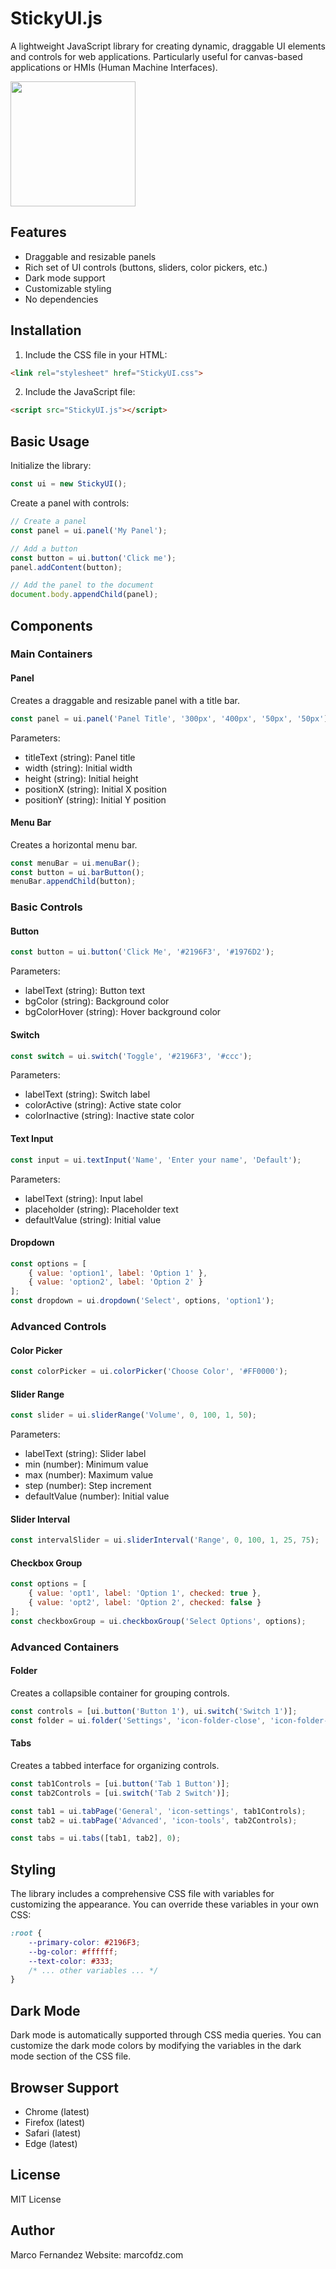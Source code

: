 # StickyUI.js

A lightweight JavaScript library for creating dynamic, draggable UI elements and controls for web applications. Particularly useful for canvas-based applications or HMIs (Human Machine Interfaces).

<img src="https://raw.github.com/fdz-marco/StickyUI-JS/master/demo.png" width="200" />

## Features

- Draggable and resizable panels
- Rich set of UI controls (buttons, sliders, color pickers, etc.)
- Dark mode support
- Customizable styling
- No dependencies

## Installation

1. Include the CSS file in your HTML:
```html
<link rel="stylesheet" href="StickyUI.css">
```

2. Include the JavaScript file:
```html
<script src="StickyUI.js"></script>
```

## Basic Usage

Initialize the library:
```javascript
const ui = new StickyUI();
```

Create a panel with controls:
```javascript
// Create a panel
const panel = ui.panel('My Panel');

// Add a button
const button = ui.button('Click me');
panel.addContent(button);

// Add the panel to the document
document.body.appendChild(panel);
```

## Components

### Main Containers

#### Panel
Creates a draggable and resizable panel with a title bar.

```javascript
const panel = ui.panel('Panel Title', '300px', '400px', '50px', '50px');
```

Parameters:
- titleText (string): Panel title
- width (string): Initial width
- height (string): Initial height
- positionX (string): Initial X position
- positionY (string): Initial Y position

#### Menu Bar
Creates a horizontal menu bar.

```javascript
const menuBar = ui.menuBar();
const button = ui.barButton();
menuBar.appendChild(button);
```

### Basic Controls

#### Button
```javascript
const button = ui.button('Click Me', '#2196F3', '#1976D2');
```

Parameters:
- labelText (string): Button text
- bgColor (string): Background color
- bgColorHover (string): Hover background color

#### Switch
```javascript
const switch = ui.switch('Toggle', '#2196F3', '#ccc');
```

Parameters:
- labelText (string): Switch label
- colorActive (string): Active state color
- colorInactive (string): Inactive state color

#### Text Input
```javascript
const input = ui.textInput('Name', 'Enter your name', 'Default');
```

Parameters:
- labelText (string): Input label
- placeholder (string): Placeholder text
- defaultValue (string): Initial value

#### Dropdown
```javascript
const options = [
    { value: 'option1', label: 'Option 1' },
    { value: 'option2', label: 'Option 2' }
];
const dropdown = ui.dropdown('Select', options, 'option1');
```

### Advanced Controls

#### Color Picker
```javascript
const colorPicker = ui.colorPicker('Choose Color', '#FF0000');
```

#### Slider Range
```javascript
const slider = ui.sliderRange('Volume', 0, 100, 1, 50);
```

Parameters:
- labelText (string): Slider label
- min (number): Minimum value
- max (number): Maximum value
- step (number): Step increment
- defaultValue (number): Initial value

#### Slider Interval
```javascript
const intervalSlider = ui.sliderInterval('Range', 0, 100, 1, 25, 75);
```

#### Checkbox Group
```javascript
const options = [
    { value: 'opt1', label: 'Option 1', checked: true },
    { value: 'opt2', label: 'Option 2', checked: false }
];
const checkboxGroup = ui.checkboxGroup('Select Options', options);
```

### Advanced Containers

#### Folder
Creates a collapsible container for grouping controls.

```javascript
const controls = [ui.button('Button 1'), ui.switch('Switch 1')];
const folder = ui.folder('Settings', 'icon-folder-close', 'icon-folder-open', '#2196F3', '#1976D2', false, controls);
```

#### Tabs
Creates a tabbed interface for organizing controls.

```javascript
const tab1Controls = [ui.button('Tab 1 Button')];
const tab2Controls = [ui.switch('Tab 2 Switch')];

const tab1 = ui.tabPage('General', 'icon-settings', tab1Controls);
const tab2 = ui.tabPage('Advanced', 'icon-tools', tab2Controls);

const tabs = ui.tabs([tab1, tab2], 0);
```

## Styling

The library includes a comprehensive CSS file with variables for customizing the appearance. You can override these variables in your own CSS:

```css
:root {
    --primary-color: #2196F3;
    --bg-color: #ffffff;
    --text-color: #333;
    /* ... other variables ... */
}
```

## Dark Mode

Dark mode is automatically supported through CSS media queries. You can customize the dark mode colors by modifying the variables in the dark mode section of the CSS file.

## Browser Support

- Chrome (latest)
- Firefox (latest)
- Safari (latest)
- Edge (latest)

## License

MIT License

## Author

Marco Fernandez
Website: marcofdz.com